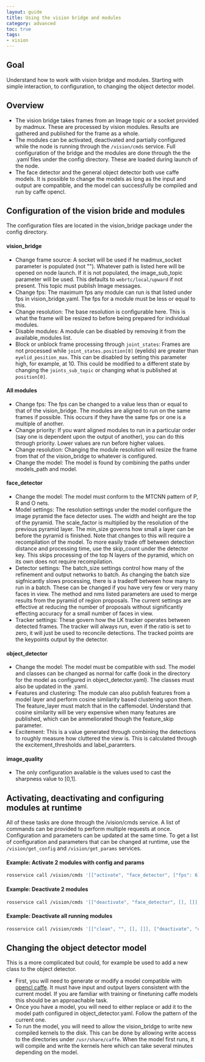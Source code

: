 ```yaml
---
layout: guide
title: Using the vision bridge and modules
category: advanced
toc: true
tags: 
- vision
---
```


## Goal
Understand how to work with vision bridge and modules. Starting with simple interaction, to configuration, to changing the object detector model.

## Overview
- The vision bridge takes frames from an Image topic or a socket provided by madmux. These are processed by vision modules. Results are gathered and published for the frame as a whole.
- The modules can be activated, deactivated and partially configured while the node is running through the `/vision/cmds` service. Full configuration of the bridge and the modules are done through the the .yaml files under the config directory. These are loaded during launch of the node.
- The face detector and the general object detector both use caffe models. It is possible to change the models as long as the input and output are compatible, and the model can successfully be compiled and run by caffe opencl.

## Configuration of the vision bride and modules
The configuration files are located in the vision_bridge package under the config directory.

#### vision_bridge
- Change frame source: 
    A socket will be used if he madmux_socket parameter is populated (not ""). Whatever path is listed here will be opened on node launch. If it is not populated, the image_sub_topic parameter will be used. This defaults to `webrtc/local/upward` if not present. This topic must publish Image messages.
- Change fps:
    The maximum fps any module can run is that listed under fps in vision_bridge.yaml. The fps for a module must be less or equal to this.
- Change resolution:
    The base resolution is configurable here. This is what the frame will be resized to before being prepared for individual modules. 
- Disable modules:
    A module can be disabled by removing it from the available_modules list.
- Block or unblock frame processing through `joint_states`:
    Frames are not processed while `joint_states.position[0]` (eyelids) are greater than `eyelid_position_max`. This can be disabled by setting this parameter high, for example, at 10. This could be modified to a different state by changing the `joints_sub_topic` or changing what is published at `position[0]`.

#### All modules
- Change fps:
    The fps can be changed to a value less than or equal to that of the vision_bridge. The modules are aligned to run on the same frames if possible. This occurs if they have the same fps or one is a multiple of another.
- Change priority:
    If you want aligned modules to run in a particular order (say one is dependent upon the output of another), you can do this through priority. Lower values are run before higher values.
- Change resolution: 
    Changing the module resolution will resize the frame from that of the vision_bridge to whatever is configured.
- Change the model:
    The model is found by combining the paths under models_path and model. 

#### face_detector
- Change the model:
    The model must conform to the MTCNN pattern of P, R and O nets. 
- Model settings:
    The resolution settings under the model configure the image pyramid the face detector uses. The width and height are the top of the pyramid. The scale_factor is multiplied by the resolution of the previous pyramid layer. The min_size governs how small a layer can be before the pyramid is finished. Note that changes to this will require a recompilation of the model. To more easily trade off between detection distance and processing time, use the skip_count under the detector key. This skips processing of the top N layers of the pyramid, which on its own does not require recompilation.
- Detector settings:
    The batch_size settings control how many of the refinement and output networks to batch. As changing the batch size sigfnicantly slows processing, there is a tradeoff between how many to run in a batch. These can be changed if you have very few or very many faces in view.
    The method and nms listed parameters are used to merge results from the pyramid of region proposals. The current settings are effective at reducing the number of proposals without significantly effecting accuracy for a small number of faces in view.
- Tracker settings:
    These govern how the LK tracker operates between detected frames. The tracker will always run, even if the ratio is set to zero, it will just be used to reconcile detections. The tracked points are the keypoints output by the detector.

#### object_detector
- Change the model:
    The model must be compatible with ssd. The model and classes can be changed as normal for caffe (look in the directory for the model as configured in object_detector.yaml). The classes must also be updated in the .yaml.
- Features and clustering:
    The module can also publish features from a model layer and perform cosine similarity based clustering upon them. The feature_layer must match that in the caffemodel. Understand that cosine similarity will be very expensive when many features are published, which can be ammeliorated though the feature_skip parameter.
- Excitement:
    This is a value generated through combining the detections to roughly measure how cluttered the view is. This is calculated through the excitement_thresholds and label_paramters.

#### image_quality
- The only configuration available is the values used to cast the sharpness value to [0,1].

## Activating, deactivating and configuring modules at runtime
All of these tasks are done through the /vision/cmds service. A list of commands can be provided to perform multiple requests at once. Configuration and parameters can be updated at the same time. To get a list of configuration and parameters that can be changed at runtime, use the ``/vision/get_config`` and ``/vision/get_params`` services.

#### Example: Activate 2 modules with config and params

```sh
rosservice call /vision/cmds '[["activate", "face_detector", ["fps": 6], ["skip_ratio", 3]], ["activate", "object_detector", ["fps": 6], []]]'
```

#### Example: Deactivate 2 modules
```sh
rosservice call /vision/cmds '[["deactivate", "face_detector", [], []], ["deactivate", "object_detector", [], []]]'
```

#### Example: Deactivate all running modules
```sh
rosservice call /vision/cmds '[["clean", "", [], []], ["deactivate", "object_detector", [], []]]'
```

## Changing the object detector model
This is a more complicated but could, for example be used to add a new class to the object detector.
- First, you will need to generate or modify a model compatible with [opencl caffe](https://github.com/01org/caffe). It must have input and output layers consistent with the current model. If you are familiar with training or finetuning caffe models this should be an approachable task.
- Once you have a model, you will need to either replace or add it to the model path configured in object_detector.yaml. Follow the pattern of the current one.
- To run the model, you will need to allow the vision_bridge to write new compiled kernels to the disk. This can be done by allowing write access to the directories under `/usr/share/caffe`. When the model first runs, it will compile and write the kernels here which can take several minutes depending on the model.